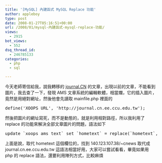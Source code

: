 ```yaml
---
title: '[MySQL] 內建函式 MySQL Replace 功能'
author: appleboy
type: post
date: 2008-01-27T05:16:51+00:00
url: /2008/01/mysql-內建函式-mysql-replace-功能/
views:
  - 2915
bot_views:
  - 552
dsq_thread_id:
  - 246785133
categories:
  - php
  - sql

---
```

今天老師寄信給我，說我轉移的 [journal.CN][1] 的文章，出現以前的文章，不能看到圖片，我去查了一下，發現 AMS 文章系統的編輯軟體，相當爛，它的插入圖片，竟然是用絕對網址，然後他會先讀取 mainfile.php 裡面的 

<pre class="brush: php; title: ; notranslate" title="">define('XOOPS_URL', 'http://journal.cn.ee.ccu.edu.tw');
</pre> 然後把圖片的網址寫死，而不是動態的，就是利用相對路徑，所以我利用了 replace 的功能來解決全部文章圖片的問題，語法如下 

<pre class="brush: sql; title: ; notranslate" title="">update `xoops_ams_text` set `hometext` = replace(`hometext`,'140.123.107.38/~cnews','journal.cn.ee.ccu.edu.tw');
</pre> 上面是說，取代 hometext 這個欄位的，找到 140.123.107.38/~cnews 取代成 journal.cn.ee.ccu.edu.tw 這語法相當好用，大家可以嘗試看看，畢竟如果用 php 的 replace 語法，還要利用陣列方式，比較麻煩

 [1]: http://journal.cn.ee.ccu.edu.tw/